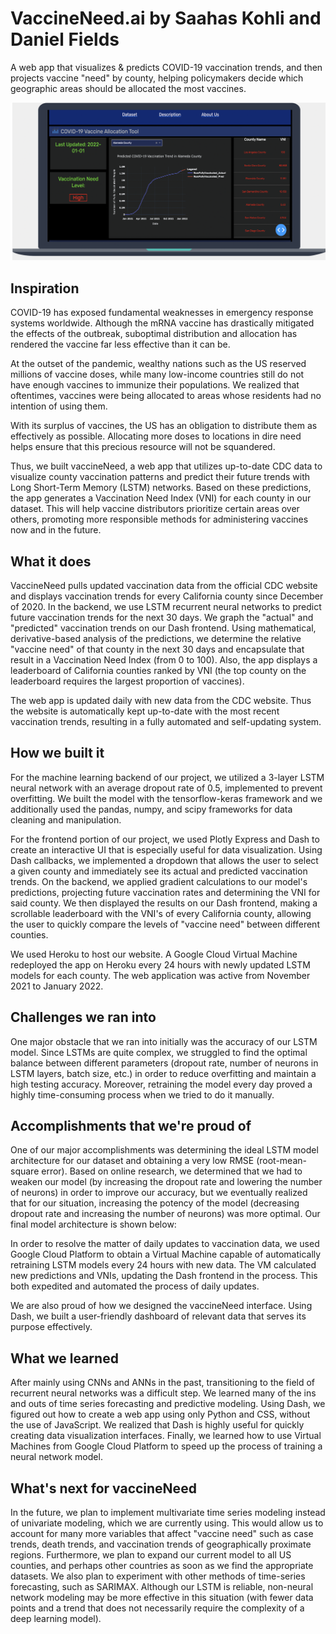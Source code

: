 # VaccineNeed.ai by Saahas Kohli and Daniel Fields
A web app that visualizes & predicts COVID-19 vaccination trends, and then projects vaccine "need" by county, helping policymakers decide which geographic areas should be allocated the most vaccines.

![Screenshot](Imgs/Demo.png)

## Inspiration

COVID-19 has exposed fundamental weaknesses in emergency response systems worldwide. Although the mRNA vaccine has drastically mitigated the effects of the outbreak, suboptimal distribution and allocation has rendered the vaccine far less effective than it can be. 

At the outset of the pandemic, wealthy nations such as the US reserved millions of vaccine doses, while many low-income countries still do not have enough vaccines to immunize their populations. We realized that oftentimes, vaccines were being allocated to areas whose residents had no intention of using them. 

With its surplus of vaccines, the US has an obligation to distribute them as effectively as possible. Allocating more doses to locations in dire need helps ensure that this precious resource will not be squandered. 

Thus, we built vaccineNeed, a web app that utilizes up-to-date CDC data to visualize county vaccination patterns and predict their future trends with Long Short-Term Memory (LSTM) networks. Based on these predictions, the app generates a Vaccination Need Index (VNI) for each county in our dataset. This will help vaccine distributors prioritize certain areas over others, promoting more responsible methods for administering vaccines now and in the future.

## What it does

VaccineNeed pulls updated vaccination data from the official CDC website and displays vaccination trends for every California county since December of 2020. In the backend, we use LSTM recurrent neural networks to predict future vaccination trends for the next 30 days. We graph the "actual" and "predicted" vaccination trends on our Dash frontend. Using mathematical, derivative-based analysis of the predictions, we determine the relative "vaccine need" of that county in the next 30 days and encapsulate that result in a Vaccination Need Index (from 0 to 100). Also, the app displays a leaderboard of California counties ranked by VNI (the top county on the leaderboard requires the largest proportion of vaccines). 

The web app is updated daily with new data from the CDC website. Thus the website is automatically kept up-to-date with the most recent vaccination trends, resulting in a fully automated and self-updating system.

## How we built it

For the machine learning backend of our project, we utilized a 3-layer LSTM neural network with an average dropout rate of 0.5, implemented to prevent overfitting. We built the model with the tensorflow-keras framework and we additionally used the pandas, numpy, and scipy frameworks for data cleaning and manipulation. 

For the frontend portion of our project, we used Plotly Express and Dash to create an interactive UI that is especially useful for data visualization. Using Dash callbacks, we implemented a dropdown that allows the user to select a given county and immediately see its actual and predicted vaccination trends. On the backend, we applied gradient calculations to our model's predictions, projecting future vaccination rates and determining the VNI for said county. We then displayed the results on our Dash frontend, making a scrollable leaderboard with the VNI's of every California county, allowing the user to quickly compare the levels of "vaccine need" between different counties.

We used Heroku to host our website. A Google Cloud Virtual Machine redeployed the app on Heroku every 24 hours with newly updated LSTM models for each county. The web application was active from November 2021 to January 2022.

## Challenges we ran into

One major obstacle that we ran into initially was the accuracy of our LSTM model. Since LSTMs are quite complex, we struggled to find the optimal balance between different parameters (dropout rate, number of neurons in LSTM layers, batch size, etc.) in order to reduce overfitting and maintain a high testing accuracy. Moreover, retraining the model every day proved a highly time-consuming process when we tried to do it manually. 

## Accomplishments that we're proud of

One of our major accomplishments was determining the ideal LSTM model architecture for our dataset and obtaining a very low RMSE (root-mean-square error). Based on online research, we determined that we had to weaken our model (by increasing the dropout rate and lowering the number of neurons) in order to improve our accuracy, but we eventually realized that for our situation, increasing the potency of the model (decreasing dropout rate and increasing the number of neurons) was more optimal. Our final model architecture is shown below:

In order to resolve the matter of daily updates to vaccination data, we used Google Cloud Platform to obtain a Virtual Machine capable of automatically retraining LSTM models every 24 hours with new data. The VM calculated new predictions and VNIs, updating the Dash frontend in the process. This both expedited and automated the process of daily updates.

We are also proud of how we designed the vaccineNeed interface. Using Dash, we built a user-friendly dashboard of relevant data that serves its purpose effectively.

## What we learned

After mainly using CNNs and ANNs in the past, transitioning to the field of recurrent neural networks was a difficult step. We learned many of the ins and outs of time series forecasting and predictive modeling. Using Dash, we figured out how to create a web app using only Python and CSS, without the use of JavaScript. We realized that Dash is highly useful for quickly creating data visualization interfaces. Finally, we learned how to use Virtual Machines from Google Cloud Platform to speed up the process of training a neural network model.

## What's next for vaccineNeed

In the future, we plan to implement multivariate time series modeling instead of univariate modeling, which we are currently using. This would allow us to account for many more variables that affect "vaccine need" such as case trends, death trends, and vaccination trends of geographically proximate regions. Furthermore, we plan to expand our current model to all US counties, and perhaps other countries as soon as we find the appropriate datasets. We also plan to experiment with other methods of time-series forecasting, such as SARIMAX. Although our LSTM is reliable, non-neural network modeling may be more effective in this situation (with fewer data points and a trend that does not necessarily require the complexity of a deep learning model).
